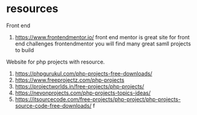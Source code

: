 # resources


Front end 
1. https://www.frontendmentor.io/
 front end mentor is great site for front end challenges frontendmentor
 you will find many great samll projects to build 


Website for php projects with resource.
1. https://phpgurukul.com/php-projects-free-downloads/
2. https://www.freeprojectz.com/php-projects
3. https://projectworlds.in/free-projects/php-projects/
4. https://nevonprojects.com/php-projects-topics-ideas/
5. https://itsourcecode.com/free-projects/php-project/php-projects-source-code-free-downloads/
f
